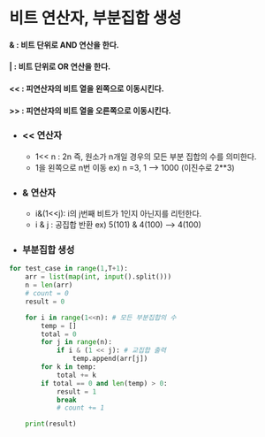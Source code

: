 # 비트 연산자, 부분집합 생성

#### &  : 비트 단위로 AND 연산을 한다.

#### |   : 비트 단위로 OR 연산을 한다.

#### << : 피연산자의 비트 열을 왼쪽으로 이동시킨다.

#### >> : 피연산자의 비트 열을 오른쪽으로 이동시킨다.



- ### << 연산자

  - 1<< n : 2n 즉, 원소가 n개일 경우의 모든 부분 집합의 수를 의미한다.
  - 1을 왼쪽으로 n번 이동 ex) n =3, 1 --> 1000 (이진수로 2**3) 

- ###  & 연산자

  - i&(1<<j): i의 j번째 비트가 1인지 아닌지를 리턴한다.
  - i & j : 공집합 반환 ex) 5(101) & 4(100) --> 4(100) 



- ### 부분집합 생성

```python
for test_case in range(1,T+1):
    arr = list(map(int, input().split()))
    n = len(arr)
    # count = 0
    result = 0

    for i in range(1<<n): # 모든 부분집합의 수
        temp = []
        total = 0
        for j in range(n):
            if i & (1 << j): # 교집합 출력
                temp.append(arr[j])
        for k in temp:
            total += k
        if total == 0 and len(temp) > 0:
            result = 1
            break
            # count += 1

    print(result)
```

